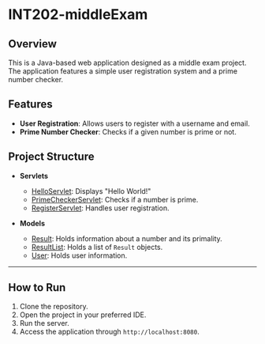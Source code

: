 # INT202-middleExam

## Overview
This is a Java-based web application designed as a middle exam project. The application features a simple user registration system and a prime number checker.

## Features
- **User Registration**: Allows users to register with a username and email.
- **Prime Number Checker**: Checks if a given number is prime or not.

## Project Structure
- **Servlets**
  - [HelloServlet](https://github.com/LynchzDEV/INT202-middleExam/blob/main/src/main/java/com/jinnawat/mid_exam_008/HelloServlet.java): Displays "Hello World!"
  - [PrimeCheckerServlet](https://github.com/LynchzDEV/INT202-middleExam/blob/main/src/main/java/com/jinnawat/mid_exam_008/servlet/PrimeCheckerServlet.java): Checks if a number is prime.
  - [RegisterServlet](https://github.com/LynchzDEV/INT202-middleExam/blob/main/src/main/java/com/jinnawat/mid_exam_008/servlet/RegisterServlet.java): Handles user registration.
  
- **Models**
  - [Result](https://github.com/LynchzDEV/INT202-middleExam/blob/main/src/main/java/com/jinnawat/mid_exam_008/models/Result.java): Holds information about a number and its primality.
  - [ResultList](https://github.com/LynchzDEV/INT202-middleExam/blob/main/src/main/java/com/jinnawat/mid_exam_008/models/ResultList.java): Holds a list of `Result` objects.
  - [User](https://github.com/LynchzDEV/INT202-middleExam/blob/main/src/main/java/com/jinnawat/mid_exam_008/models/User.java): Holds user information.

---

## How to Run
1. Clone the repository.
2. Open the project in your preferred IDE.
3. Run the server.
4. Access the application through `http://localhost:8080`.
